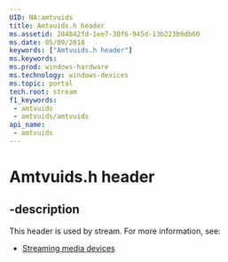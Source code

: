 ```yaml
---
UID: NA:amtvuids
title: Amtvuids.h header
ms.assetid: 284842fd-1ee7-30f6-945d-13b223b9db60
ms.date: 05/09/2018
keywords: ["Amtvuids.h header"]
ms.keywords: 
ms.prod: windows-hardware
ms.technology: windows-devices
ms.topic: portal
tech.root: stream
f1_keywords:
 - amtvuids
 - amtvuids/amtvuids
api_name:
 - amtvuids
---
```


# Amtvuids.h header


## -description

This header is used by stream. For more information, see:

- [Streaming media devices](../_stream/index.md)

